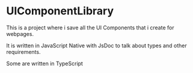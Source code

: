 # UIComponentLibrary

This is a project where i save all the UI Components that i create for webpages.

It is written in JavaScript Native with JsDoc to talk about types and other requirements.

Some are written in TypeScript
